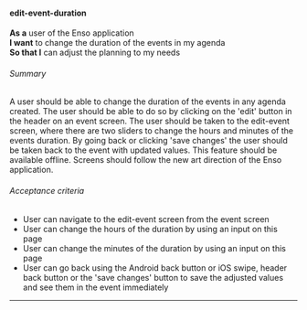 #### edit-event-duration
**As a** user of the Enso application <br />
**I want** to change the duration of the events in my agenda <br />
**So that I** can adjust the planning to my needs

###### Summary
A user should be able to change the duration of the events in any agenda created. The user should be able to do so by clicking on the 'edit' button in the header on an event screen. The user should be taken to the edit-event screen, where there are two sliders to change the hours and minutes of the events duration. By going back or clicking 'save changes' the user should be taken back to the event with updated values. This feature should be available offline. Screens should follow the new art direction of the Enso application.

###### Acceptance criteria
- User can navigate to the edit-event screen from the event screen
- User can change the hours of the duration by using an input on this page
- User can change the minutes of the duration by using an input on this page
- User can go back using the Android back button or iOS swipe, header back button or the 'save changes' button to save the adjusted values and see them in the event immediately

---
